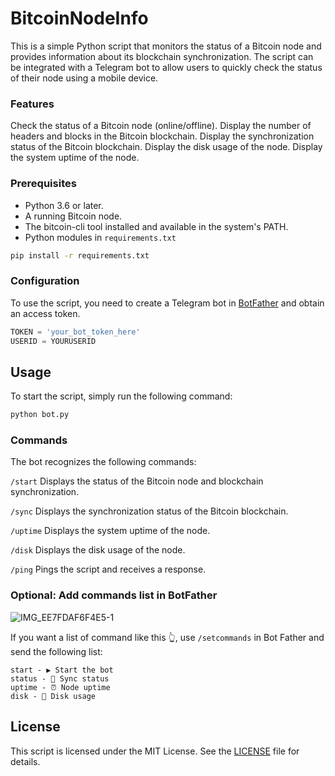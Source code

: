 # BitcoinNodeInfo

This is a simple Python script that monitors the status of a Bitcoin node and provides information about its blockchain synchronization. The script can be integrated with a Telegram bot to allow users to quickly check the status of their node using a mobile device.

### Features
Check the status of a Bitcoin node (online/offline).
Display the number of headers and blocks in the Bitcoin blockchain.
Display the synchronization status of the Bitcoin blockchain.
Display the disk usage of the node.
Display the system uptime of the node.

### Prerequisites
* Python 3.6 or later.
* A running Bitcoin node.
* The bitcoin-cli tool installed and available in the system's PATH.
* Python modules in ```requirements.txt``` 

```bash
pip install -r requirements.txt
```

### Configuration
To use the script, you need to create a Telegram bot in [BotFather](https://t.me/BotFather) and obtain an access token.

```python
TOKEN = 'your_bot_token_here'
USERID = YOURUSERID
```
## Usage
To start the script, simply run the following command:

```bash
python bot.py
```

### Commands
The bot recognizes the following commands:

``` /start ``` Displays the status of the Bitcoin node and blockchain synchronization.

``` /sync ``` Displays the synchronization status of the Bitcoin blockchain.

``` /uptime ``` Displays the system uptime of the node.

``` /disk ``` Displays the disk usage of the node.

``` /ping ``` Pings the script and receives a response.

### Optional: Add commands list in BotFather

![IMG_EE7FDAF6F4E5-1](https://user-images.githubusercontent.com/64737169/234251630-c81fdc7d-8dcf-462a-9636-3fa9860a5de1.png)


If you want a list of command like this 👆, use `/setcommands` in Bot Father and send the following list:


```
start - ▶️ Start the bot
status - 🔄 Sync status
uptime - ⏰ Node uptime
disk - 💾 Disk usage
```

## License
This script is licensed under the MIT License. See the [LICENSE](LICENSE) file for details.
